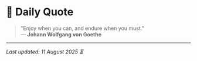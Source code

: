 # 📜 Daily Quote

> "Enjoy when you can, and endure when you must."  
> — **Johann Wolfgang von Goethe**

---

_Last updated: 11 August 2025 ⏳_

